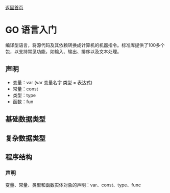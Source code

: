 <p> <a href="../README.md">返回首页</a></p>

# GO 语言入门
编译型语言，将源代码及其依赖转换成计算机的机器指令。标准库提供了100多个包，以支持常见功能，如输入、输出、排序以及文本处理。
## 声明
- 变量：var (var 变量名字 类型 = 表达式)
- 常量：const
- 类型：type
- 函数：fun
## 基础数据类型

## 复杂数据类型

## 程序结构
### 声明
变量、常量、类型和函数实体对象的声明：var、const、type、func
